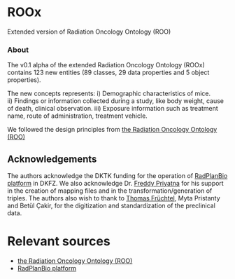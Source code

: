 # ROOx
Extended version of Radiation Oncology Ontology (ROO)

<h3>About</h3>

The v0.1 alpha of the extended Radiation Oncology Ontology (ROOx) contains 123 new entities (89 classes, 29 data properties and 5 object properties). 

The new concepts represents:
i) Demographic characteristics of mice.  
ii) Findings or information collected during a study, like body weight, cause of death, clinical observation. 
iii) Exposure information such as treatment name, route of administration, treatment vehicle. 

We followed the design principles from [the Radiation Oncology Ontology (ROO)](https://pubmed.ncbi.nlm.nih.gov/30144092/)

## Acknowledgements
The authors acknowledge the DKTK funding for the operation of [RadPlanBio platform](https://helmholtz.software/software/radplanbio) in DKFZ. We also acknowledge Dr. [Freddy Priyatna](https://www.linkedin.com/in/fpriyatna?original_referer=https%3A%2F%2Fwww.google.com%2F) for his support in the creation of mapping files and in the transformation/generation of triples. The authors also wish to thank to [Thomas Früchtel](https://de.linkedin.com/in/thomas-fruechtel-971593228), Myta Pristanty and Betül Çakir, for the digitization and standardization of the preclinical data.

# Relevant sources
* [the Radiation Oncology Ontology (ROO)](https://pubmed.ncbi.nlm.nih.gov/30144092/)
* [RadPlanBio platform](https://helmholtz.software/software/radplanbio)
</td>
